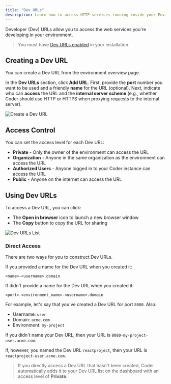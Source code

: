 ```yaml
---
title: "Dev URLs"
description: Learn how to access HTTP services running inside your Environment.
---
```


Developer (Dev) URLs allow you to access the web services you're developing in
your environment.

> You must have [Dev URLs enabled](../admin/devurls.md) in your installation.

## Creating a Dev URL

You can create a Dev URL from the environment overview page.

In the **Dev URLs** section, click **Add URL**. First, provide the **port**
number you want to be used and a friendly **name** for the URL (optional). Next,
indicate who can **access** the URL and the **internal server scheme** (e.g., whether
Coder should use HTTP or HTTPS when proxying requests to the internal server).

![Create a Dev URL](../assets/create-devurl.png)

## Access Control

You can set the access level for each Dev URL:

- **Private** - Only the owner of the environment can access the URL
- **Organization** - Anyone in the same organization as the environment can
  access the URL
- **Authorized Users** - Anyone logged in to your Coder instance can access the
  URL
- **Public** - Anyone on the internet can access the URL

## Using Dev URLs

To access a Dev URL, you can click:

- The **Open in browser** icon to launch a new browser window
- The **Copy** button to copy the URL for sharing

![Dev URLs List](../assets/devurls.png)

### Direct Access

There are two ways for you to construct Dev URLs.

If you provided a name for the Dev URL when you created it:

```text
<name>-<username>.domain
```

If didn't provide a name for the Dev URL when you created it:

```text
<port>-<environment_name>-<username>.domain
```

For example, let's say that you've created a Dev URL for port `8080`. Also:

- Username: `user`
- Domain: `acme.com`
- Environment: `my-project`

If you didn't name your Dev URL, then your URL is
`8080-my-project-user.acme.com`.

If, however, you named the Dev URL `reactproject`, then your URL is
`reactproject-user.acme.com`.

> If you directly access a Dev URL that hasn't been created, Coder automatically
> adds it to your Dev URL list on the dashboard with an access level of
> **Private**.
